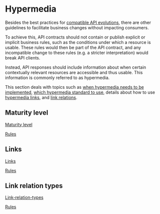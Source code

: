 # Hypermedia

Besides the best practices for [compatible API evolutions](/guidelines/general-guidelines/compatibility#compatible-changes), there are other guidelines to facilitate business changes without impacting consumers.

To achieve this, API contracts should not contain or publish explicit or implicit business rules, such as the conditions under which a resource is usable. These rules would then be part of the API contract, and any incompatible change to these rules (e.g. a stricter interpretation) would break API clients.

Instead, API responses should include information about when certain contextually relevant resources are accessible and thus usable. This information is commonly referred to as hypermedia.

This section deals with topics such as [when hypermedia needs to be implemented](/guidelines/r000033), [which hypermedia standard to use](/guidelines/r000036), details about how to use [hypermedia links](/guidelines/rest-guidelines/hypermedia#links), and [link relations](/portal/guidelines/rest-guidelines/hypermedia#link-relation-types).

## Maturity level

[<!--INCLUDE-->Maturity level](./maturity-level/maturity-level.md)

[<!--RULES-->Rules](./maturity-level/rules)

## Links

[<!--INCLUDE-->Links](./links/links.md)

[<!--RULES-->Rules](./links/rules)

## Link relation types

[<!--INCLUDE-->Link-relation-types](./link-relation-types/link-relation-types.md)

[<!--RULES-->Rules](./link-relation-types/rules)
